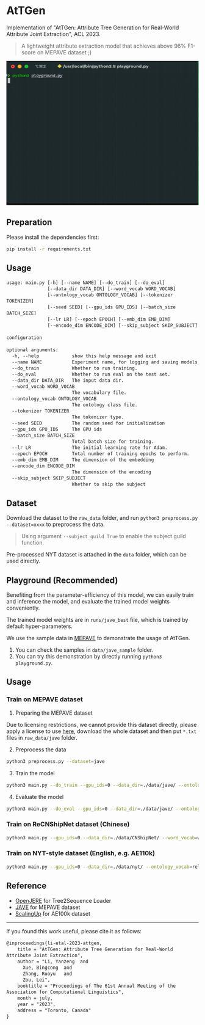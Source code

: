 # AtTGen

Implementation of "AtTGen: Attribute Tree Generation for Real-World Attribute Joint Extraction", ACL 2023.

> A lightweight attribute extraction model that achieves above 96% F1-score on MEPAVE dataset ;)

![Preview](/assets/screen_record.gif)

## Preparation

Please install the dependencies first:
```bash
pip install -r requirements.txt
```

## Usage

```
usage: main.py [-h] [--name NAME] [--do_train] [--do_eval]
               [--data_dir DATA_DIR] [--word_vocab WORD_VOCAB]
               [--ontology_vocab ONTOLOGY_VOCAB] [--tokenizer TOKENIZER]
               [--seed SEED] [--gpu_ids GPU_IDS] [--batch_size BATCH_SIZE]
               [--lr LR] [--epoch EPOCH] [--emb_dim EMB_DIM]
               [--encode_dim ENCODE_DIM] [--skip_subject SKIP_SUBJECT]

configuration

optional arguments:
  -h, --help            show this help message and exit
  --name NAME           Experiment name, for logging and saving models
  --do_train            Whether to run training.
  --do_eval             Whether to run eval on the test set.
  --data_dir DATA_DIR   The input data dir.
  --word_vocab WORD_VOCAB
                        The vocabulary file.
  --ontology_vocab ONTOLOGY_VOCAB
                        The ontology class file.
  --tokenizer TOKENIZER
                        The tokenizer type.
  --seed SEED           The random seed for initialization
  --gpu_ids GPU_IDS     The GPU ids
  --batch_size BATCH_SIZE
                        Total batch size for training.
  --lr LR               The initial learning rate for Adam.
  --epoch EPOCH         Total number of training epochs to perform.
  --emb_dim EMB_DIM     The dimension of the embedding
  --encode_dim ENCODE_DIM
                        The dimension of the encoding
  --skip_subject SKIP_SUBJECT
                        Whether to skip the subject
```

## Dataset

Download the dataset to the `raw_data` folder, and run `python3 preprocess.py --dataset=xxxx` to preprocess the data.

> Using argument `--subject_guild True` to enable the subject guild function.

Pre-processed NYT dataset is attached in the `data` folder, which can be used directly.

## Playground (Recommended)

Benefiting from the parameter-efficiency of this model, we can easily train and inference the model, and evaluate the trained model weights conveniently.

The trained model weights are in `runs/jave_best` file, which is trained by default hyper-parameters.

We use the sample data in [MEPAVE](https://github.com/jd-aig/JAVE/blob/master/data/jdai.jave.fashion.test.sample) to demonstrate the usage of AtTGen.

1. You can check the samples in `data/jave_sample` folder.
2. You can try this demonstration by directly running `python3 playground.py`.

## Usage

### Train on MEPAVE dataset

1. Preparing the MEPAVE dataset

Due to licensing restrictions, we cannot provide this dataset directly, please apply a license to use [here](https://github.com/jd-aig/JAVE),
 download the whole dataset and then put `*.txt` files in `raw_data/jave` folder.

2. Preprocess the data

```bash
python3 preprocess.py --dataset=jave
```

3. Train the model

```bash
python3 main.py --do_train --gpu_ids=0 --data_dir=./data/jave/ --ontology_vocab=attribute_vocab.json --tokenizer=char --name=jave
```

4. Evaluate the model

```bash
python3 main.py --do_eval --gpu_ids=0 --data_dir=./data/jave/ --ontology_vocab=attribute_vocab.json --tokenizer=char --name=jave
```

### Train on ReCNShipNet dataset (Chinese)

```bash
python3 main.py --gpu_ids=0 --data_dir=./data/CNShipNet/ --word_vocab=word_vocab.json --ontology_vocab=attribute_vocab.json --tokenizer=chn --do_train
```

### Train on NYT-style dataset (English, e.g. AE110k)

```bash
python3 main.py --gpu_ids=0 --data_dir=./data/nyt/ --ontology_vocab=relation_vocab.json --tokenizer=base --do_train
```

## Reference

- [OpenJERE](https://github.com/WindChimeRan/OpenJERE) for Tree2Sequence Loader
- [JAVE](https://github.com/jd-aig/JAVE) for MEPAVE dataset
- [ScalingUp](https://github.com/lanmanok/ACL19_Scaling_Up_Open_Tagging/) for AE100k dataset

------

If you found this work useful, please cite it as follows:

```
@inproceedings{li-etal-2023-attgen,
    title = "AtTGen: Attribute Tree Generation for Real-World Attribute Joint Extraction",
    author = "Li, Yanzeng  and
      Xue, Bingcong  and
      Zhang, Ruoyu   and
      Zou, Lei",
    booktitle = "Proceedings of The 61st Annual Meeting of the Association for Computational Linguistics",
    month = july,
    year = "2023",
    address = "Toronto, Canada"
}
```

